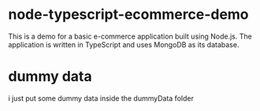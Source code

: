 # node-typescript-ecommerce-demo
This is a demo for a basic e-commerce application built using Node.js. The application is written in TypeScript and uses MongoDB as its database.


# dummy data
i just put some dummy data inside the dummyData folder

